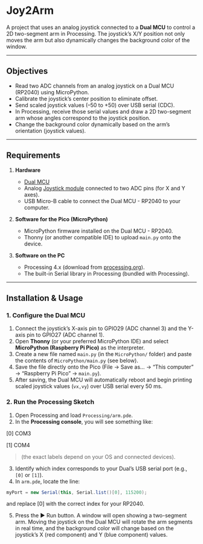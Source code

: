 # Joy2Arm

A project that uses an analog joystick connected to a **Dual MCU** to control a 2D two-segment arm in Processing. The joystick’s X/Y position not only moves the arm but also dynamically changes the background color of the window.

---

## Objectives

- Read two ADC channels from an analog joystick on a Dual MCU (RP2040) using MicroPython.  
- Calibrate the joystick’s center position to eliminate offset.  
- Send scaled joystick values (–50 to +50) over USB serial (CDC).  
- In Processing, receive those serial values and draw a 2D two-segment arm whose angles correspond to the joystick position.  
- Change the background color dynamically based on the arm’s orientation (joystick values).

---

## Requirements

1. **Hardware**  
   - [Dual MCU](https://uelectronics.com/producto/unit-dualmcu-esp32-rp2040-tarjeta-de-desarrollo/)  
   - Analog [Joystick module](https://uelectronics.com/producto/joystick-ejexy-ky-023/) connected to two ADC pins (for X and Y axes).  
   - USB Micro-B cable to connect the Dual MCU - RP2040 to your computer.

2. **Software for the Pico (MicroPython)**  
   - MicroPython firmware installed on the Dual MCU - RP2040.  
   - Thonny (or another compatible IDE) to upload `main.py` onto the device.

3. **Software on the PC**  
   - Processing 4.x (download from [processing.org](https://processing.org)).  
   - The built-in Serial library in Processing (bundled with Processing).

---

## Installation & Usage

### 1. Configure the Dual MCU

1. Connect the joystick’s X-axis pin to GPIO29 (ADC channel 3) and the Y-axis pin to GPIO27 (ADC channel 1).  
2. Open **Thonny** (or your preferred MicroPython IDE) and select **MicroPython (Raspberry Pi Pico)** as the interpreter.  
3. Create a new file named `main.py` (in the `MicroPython/` folder) and paste the contents of `MicroPython/main.py` (see below).  
4. Save the file directly onto the Pico (File → Save as… → “This computer” → “Raspberry Pi Pico” → `main.py`).  
5. After saving, the Dual MCU will automatically reboot and begin printing scaled joystick values (`vx,vy`) over USB serial every 50 ms.

### 2. Run the Processing Sketch

1. Open Processing and load `Processing/arm.pde`.  
2. In the **Processing console**, you will see something like:

[0] COM3

[1] COM4

> (the exact labels depend on your OS and connected devices).  

3. Identify which index corresponds to your Dual’s USB serial port (e.g., `[0]` or `[1]`).  
4. In `arm.pde`, locate the line:

```java
myPort = new Serial(this, Serial.list()[0], 115200);
```

and replace [0] with the correct index for your RP2040.

5. Press the ▶ Run button. A window will open showing a two-segment arm. Moving the joystick on the Dual MCU will rotate the arm segments in real time, and the background color will change based on the joystick’s X (red component) and Y (blue component) values.








